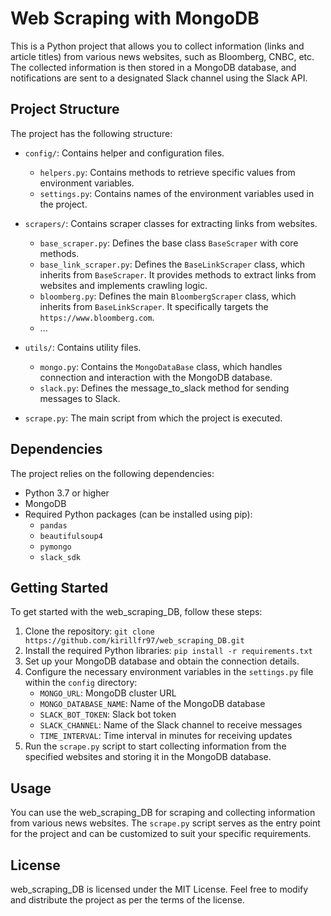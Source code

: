 # Web Scraping with MongoDB

This is a Python project that allows you to collect information (links and article titles) from various news websites, such as Bloomberg, CNBC, etc. The collected information is then stored in a MongoDB database, and notifications are sent to a designated Slack channel using the Slack API.

## Project Structure

The project has the following structure:

- `config/`: Contains helper and configuration files.
  - `helpers.py`: Contains methods to retrieve specific values from environment variables.
  - `settings.py`: Contains names of the environment variables used in the project.

- `scrapers/`: Contains scraper classes for extracting links from websites.
  - `base_scraper.py`: Defines the base class `BaseScraper` with core methods.
  - `base_link_scraper.py`: Defines the `BaseLinkScraper` class, which inherits from `BaseScraper`. It provides methods to extract links from websites and implements crawling logic.
  - `bloomberg.py`: Defines the main `BloombergScraper` class, which inherits from `BaseLinkScraper`. It specifically targets the `https://www.bloomberg.com`.
  - ...

- `utils/`: Contains utility files.
  - `mongo.py`: Contains the `MongoDataBase` class, which handles connection and interaction with the MongoDB database.
  - `slack.py`: Defines the message_to_slack method for sending messages to Slack.

- `scrape.py`: The main script from which the project is executed.


## Dependencies

The project relies on the following dependencies:

- Python 3.7 or higher
- MongoDB
- Required Python packages (can be installed using pip):
  - `pandas`
  - `beautifulsoup4`
  - `pymongo`
  - `slack_sdk`

## Getting Started

To get started with the web_scraping_DB, follow these steps:

1. Clone the repository: `git clone https://github.com/kirillfr97/web_scraping_DB.git`
2. Install the required Python libraries: `pip install -r requirements.txt`
3. Set up your MongoDB database and obtain the connection details.
4. Configure the necessary environment variables in the `settings.py` file within the `config` directory:
   - `MONGO_URL`: MongoDB cluster URL
   - `MONGO_DATABASE_NAME`: Name of the MongoDB database
   - `SLACK_BOT_TOKEN`: Slack bot token
   - `SLACK_CHANNEL`: Name of the Slack channel to receive messages
   - `TIME_INTERVAL`: Time interval in minutes for receiving updates
5. Run the `scrape.py` script to start collecting information from the specified websites and storing it in the MongoDB database.

## Usage

You can use the web_scraping_DB for scraping and collecting information from various news websites. The `scrape.py` script serves as the entry point for the project and can be customized to suit your specific requirements. 

## License

web_scraping_DB is licensed under the MIT License. Feel free to modify and distribute the project as per the terms of the license.

